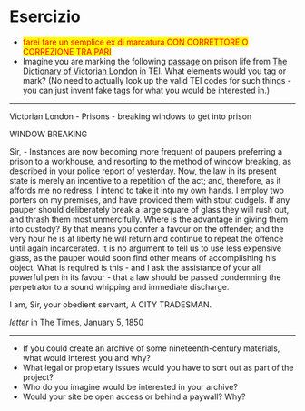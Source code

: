 # Esercizio

* <mark style="color:red;">farei fare un semplice ex di marcatura CON CORRETTORE O CORREZIONE TRA PARI</mark>
* Imagine you are marking the following [passage](http://www.victorianlondon.org/prisons/breakingwindows.htm) on prison life from [The Dictionary of Victorian London](http://www.victorianlondon.org) in TEI. What elements would you tag or mark? (No need to actually look up the valid TEI codes for such things - you can just invent fake tags for what you would be interested in.)

***

Victorian London - Prisons - breaking windows to get into prison

WINDOW BREAKING

Sir, - Instances are now becoming more frequent of paupers preferring a prison to a workhouse, and resorting to the method of window breaking, as described in your police report of yesterday. Now, the law in its present state is merely an incentive to a repetition of the act; and, therefore, as it affords me no redress, I intend to take it into my own hands. I employ two porters on my premises, and have provided them with stout cudgels. If any pauper should deliberately break a large square of glass they will rush out, and thrash them most unmercifully. Where is the advantage in giving them into custody? By that means you confer a favour on the offender; and the very hour he is at liberty he will return and continue to repeat the offence until again incarcerated. It is no argument to tell us to use less expensive glass, as the pauper would soon find other means of accomplishing his object. What is required is this - and I ask the assistance of your all powerful pen in its favour - that a law should be passed condemning the perpetrator to a sound whipping and immediate discharge.

I am, Sir, your obedient servant, A CITY TRADESMAN.

_letter_ in The Times, January 5, 1850

***

* If you could create an archive of some nineteenth-century materials, what would interest you and why?
* What legal or propietary issues would you have to sort out as part of the project?
* Who do you imagine would be interested in your archive?
* Would your site be open access or behind a paywall? Why?
